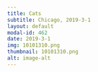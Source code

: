 ```yaml
---
title: Cats
subtitle: Chicago, 2019-3-1
layout: default
modal-id: 462
date: 2019-3-1
img: 10101310.png
thumbnail: 10101310.png
alt: image-alt
---
```

